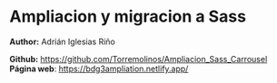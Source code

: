 # Ampliacion y migracion a Sass

**Author:** Adrián Iglesias Riño

**Github:** https://github.com/Torremolinos/Ampliacion_Sass_Carrousel
**Página web**: https://bdg3ampliation.netlify.app/
